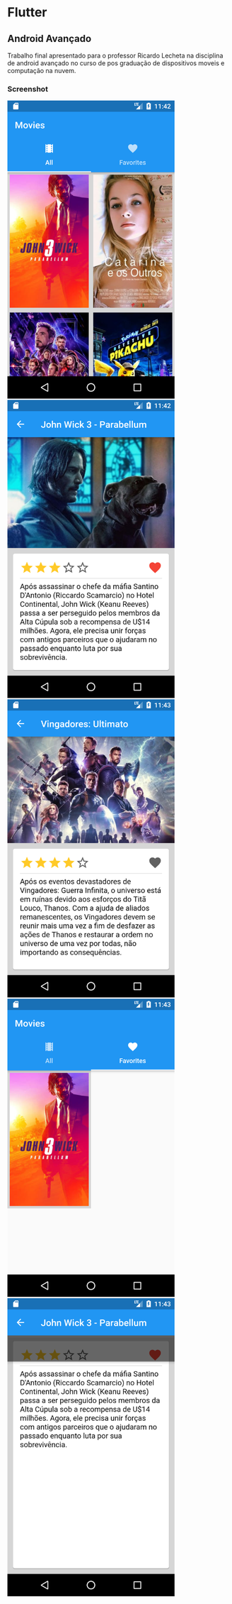 ﻿# Flutter

## Android Avançado

Trabalho final apresentado para o professor Ricardo Lecheta na disciplina de android avançado no curso de pos graduação de dispositivos moveis e computação na nuvem.


### Screenshot 

<img src="screenshot/Screenshot_1558654961.png" height="672" width="378">
<img src="screenshot/Screenshot_1558654973.png" height="672" width="378">
<img src="screenshot/Screenshot_1558654994.png" height="672" width="378">
<img src="screenshot/Screenshot_1558655004.png" height="672" width="378">
<img src="screenshot/Screenshot_1558655017.png" height="672" width="378">
